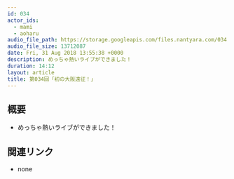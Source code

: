 ```yaml
---
id: 034
actor_ids:
  - mami
  - aoharu
audio_file_path: https://storage.googleapis.com/files.nantyara.com/034.mp3
audio_file_size: 13712087
date: Fri, 31 Aug 2018 13:55:38 +0000
description: めっちゃ熱いライブができました！
duration: 14:12
layout: article
title: 第034回「初の大阪遠征！」
---
```

## 概要

* めっちゃ熱いライブができました！

## 関連リンク

* none
